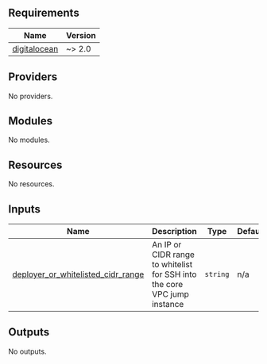 ## Requirements

| Name | Version |
|------|---------|
| <a name="requirement_digitalocean"></a> [digitalocean](#requirement\_digitalocean) | ~> 2.0 |

## Providers

No providers.

## Modules

No modules.

## Resources

No resources.

## Inputs

| Name | Description | Type | Default | Required |
|------|-------------|------|---------|:--------:|
| <a name="input_deployer_or_whitelisted_cidr_range"></a> [deployer\_or\_whitelisted\_cidr\_range](#input\_deployer\_or\_whitelisted\_cidr\_range) | An IP or CIDR range to whitelist for SSH into the core VPC jump instance | `string` | n/a | yes |

## Outputs

No outputs.
